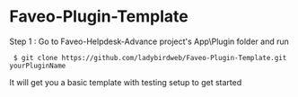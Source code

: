 # Faveo-Plugin-Template



Step 1 : Go to Faveo-Helpdesk-Advance project's App\Plugin folder and run
```
 $ git clone https://github.com/ladybirdweb/Faveo-Plugin-Template.git yourPluginName
```
It will get you a basic template with testing setup to get started